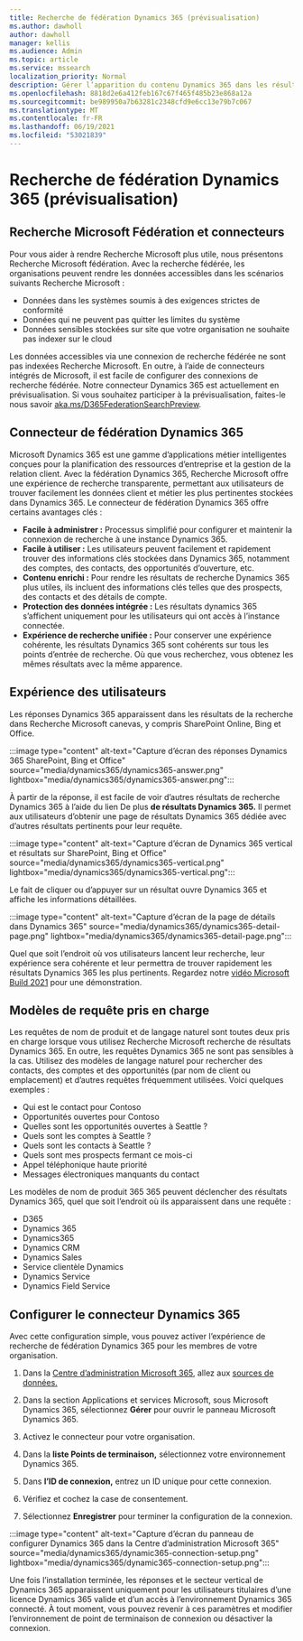 ```yaml
---
title: Recherche de fédération Dynamics 365 (prévisualisation)
ms.author: dawholl
author: dawholl
manager: kellis
ms.audience: Admin
ms.topic: article
ms.service: mssearch
localization_priority: Normal
description: Gérer l’apparition du contenu Dynamics 365 dans les résultats de recherche
ms.openlocfilehash: 8818d2e6a412feb167c67f465f485b23e868a12a
ms.sourcegitcommit: be989950a7b63281c2348cfd9e6cc13e79b7c067
ms.translationtype: MT
ms.contentlocale: fr-FR
ms.lasthandoff: 06/19/2021
ms.locfileid: "53021839"
---
```

# <a name="dynamics-365-federation-search-preview"></a>Recherche de fédération Dynamics 365 (prévisualisation)

## <a name="microsoft-search-federation-and-connectors"></a>Recherche Microsoft Fédération et connecteurs

Pour vous aider à rendre Recherche Microsoft plus utile, nous présentons Recherche Microsoft fédération. Avec la recherche fédérée, les organisations peuvent rendre les données accessibles dans les scénarios suivants Recherche Microsoft :

* Données dans les systèmes soumis à des exigences strictes de conformité
* Données qui ne peuvent pas quitter les limites du système
* Données sensibles stockées sur site que votre organisation ne souhaite pas indexer sur le cloud

Les données accessibles via une connexion de recherche fédérée ne sont pas indexées Recherche Microsoft. En outre, à l’aide de connecteurs intégrés de Microsoft, il est facile de configurer des connexions de recherche fédérée. Notre connecteur Dynamics 365 est actuellement en prévisualisation. Si vous souhaitez participer à la prévisualisation, faites-le nous savoir [aka.ms/D365FederationSearchPreview](https://aka.ms/D365FederationSearchPreview).

## <a name="dynamics-365-federation-connector"></a>Connecteur de fédération Dynamics 365

Microsoft Dynamics 365 est une gamme d’applications métier intelligentes conçues pour la planification des ressources d’entreprise et la gestion de la relation client. Avec la fédération Dynamics 365, Recherche Microsoft offre une expérience de recherche transparente, permettant aux utilisateurs de trouver facilement les données client et métier les plus pertinentes stockées dans Dynamics 365. Le connecteur de fédération Dynamics 365 offre certains avantages clés :

* **Facile à administrer :** Processus simplifié pour configurer et maintenir la connexion de recherche à une instance Dynamics 365.
* **Facile à utiliser :** Les utilisateurs peuvent facilement et rapidement trouver des informations clés stockées dans Dynamics 365, notamment des comptes, des contacts, des opportunités d’ouverture, etc.
* **Contenu enrichi :** Pour rendre les résultats de recherche Dynamics 365 plus utiles, ils incluent des informations clés telles que des prospects, des contacts et des détails de compte.
* **Protection des données intégrée :** Les résultats dynamics 365 s’affichent uniquement pour les utilisateurs qui ont accès à l’instance connectée.
* **Expérience de recherche unifiée :** Pour conserver une expérience cohérente, les résultats Dynamics 365 sont cohérents sur tous les points d’entrée de recherche. Où que vous recherchez, vous obtenez les mêmes résultats avec la même apparence.

## <a name="what-users-experience"></a>Expérience des utilisateurs

Les réponses Dynamics 365 apparaissent dans les résultats de la recherche dans Recherche Microsoft canevas, y compris SharePoint Online, Bing et Office.

:::image type="content" alt-text="Capture d’écran des réponses Dynamics 365 SharePoint, Bing et Office" source="media/dynamics365/dynamics365-answer.png" lightbox="media/dynamics365/dynamics365-answer.png":::

À partir de la réponse, il est facile de voir d’autres résultats de recherche Dynamics 365 à l’aide du lien De plus **de résultats Dynamics 365.** Il permet aux utilisateurs d’obtenir une page de résultats Dynamics 365 dédiée avec d’autres résultats pertinents pour leur requête.

:::image type="content" alt-text="Capture d’écran de Dynamics 365 vertical et résultats sur SharePoint, Bing et Office" source="media/dynamics365/dynamics365-vertical.png" lightbox="media/dynamics365/dynamics365-vertical.png":::

Le fait de cliquer ou d’appuyer sur un résultat ouvre Dynamics 365 et affiche les informations détaillées.

:::image type="content" alt-text="Capture d’écran de la page de détails dans Dynamics 365" source="media/dynamics365/dynamics365-detail-page.png" lightbox="media/dynamics365/dynamics365-detail-page.png":::

Quel que soit l’endroit où vos utilisateurs lancent leur recherche, leur expérience sera cohérente et leur permettra de trouver rapidement les résultats Dynamics 365 les plus pertinents. Regardez notre [vidéo Microsoft Build 2021](https://youtu.be/TH9QUkQoEJM) pour une démonstration.

## <a name="supported-query-patterns"></a>Modèles de requête pris en charge

Les requêtes de nom de produit et de langage naturel sont toutes deux pris en charge lorsque vous utilisez Recherche Microsoft recherche de résultats Dynamics 365. En outre, les requêtes Dynamics 365 ne sont pas sensibles à la cas. Utilisez des modèles de langage naturel pour rechercher des contacts, des comptes et des opportunités (par nom de client ou emplacement) et d’autres requêtes fréquemment utilisées. Voici quelques exemples :

* Qui est le contact pour Contoso
* Opportunités ouvertes pour Contoso
* Quelles sont les opportunités ouvertes à Seattle ?
* Quels sont les comptes à Seattle ?
* Quels sont les contacts à Seattle ?
* Quels sont mes prospects fermant ce mois-ci
* Appel téléphonique haute priorité
* Messages électroniques manquants du contact

Les modèles de nom de produit 365 365 peuvent déclencher des résultats Dynamics 365, quel que soit l’endroit où ils apparaissent dans une requête :

* D365
* Dynamics 365
* Dynamics365
* Dynamics CRM
* Dynamics Sales
* Service clientèle Dynamics
* Dynamics Service
* Dynamics Field Service

## <a name="configure-the-dynamics-365-connector"></a>Configurer le connecteur Dynamics 365

Avec cette configuration simple, vous pouvez activer l’expérience de recherche de fédération Dynamics 365 pour les membres de votre organisation.

1. Dans la [Centre d’administration Microsoft 365](https://admin.microsoft.com), allez aux [sources de données.](https://admin.microsoft.com/Adminportal/Home#/MicrosoftSearch/connectors)

2. Dans la section Applications et services Microsoft, sous Microsoft Dynamics 365, sélectionnez **Gérer** pour ouvrir le panneau Microsoft Dynamics 365.

3. Activez le connecteur pour votre organisation.

4. Dans la **liste Points de terminaison,** sélectionnez votre environnement Dynamics 365.

5. Dans **l’ID de connexion,** entrez un ID unique pour cette connexion.

6. Vérifiez et cochez la case de consentement.

7. Sélectionnez **Enregistrer** pour terminer la configuration de la connexion.

:::image type="content" alt-text="Capture d’écran du panneau de configurer Dynamics 365 dans la Centre d’administration Microsoft 365" source="media/dynamics365/dynamic365-connection-setup.png" lightbox="media/dynamics365/dynamic365-connection-setup.png":::

Une fois l’installation terminée, les réponses et le secteur vertical de Dynamics 365 apparaissent uniquement pour les utilisateurs titulaires d’une licence Dynamics 365 valide et d’un accès à l’environnement Dynamics 365 connecté. À tout moment, vous pouvez revenir à ces paramètres et modifier l’environnement de point de terminaison de connexion ou désactiver la connexion.
